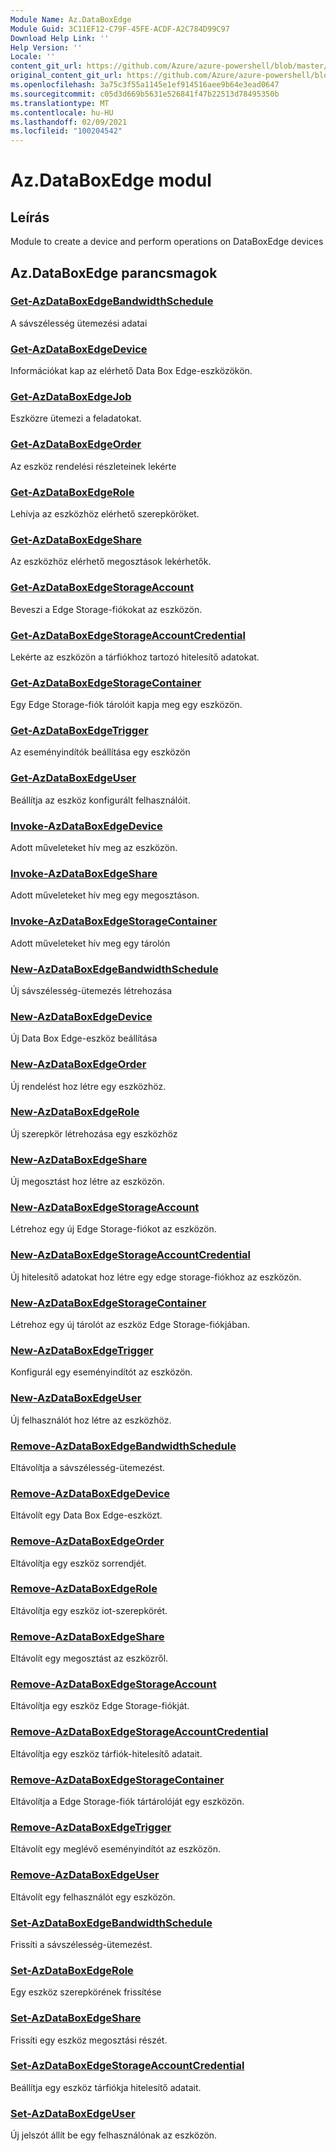 ```yaml
---
Module Name: Az.DataBoxEdge
Module Guid: 3C11EF12-C79F-45FE-ACDF-A2C784D99C97
Download Help Link: ''
Help Version: ''
Locale: ''
content_git_url: https://github.com/Azure/azure-powershell/blob/master/src/DataBoxEdge/DataBoxEdge/help/Az.DataBoxEdge.md
original_content_git_url: https://github.com/Azure/azure-powershell/blob/master/src/DataBoxEdge/DataBoxEdge/help/Az.DataBoxEdge.md
ms.openlocfilehash: 3a75c3f55a1145e1ef914516aee9b64e3ead0647
ms.sourcegitcommit: c05d3d669b5631e526841f47b22513d78495350b
ms.translationtype: MT
ms.contentlocale: hu-HU
ms.lasthandoff: 02/09/2021
ms.locfileid: "100204542"
---
```

# Az.DataBoxEdge modul
## Leírás
Module to create a device and perform operations on DataBoxEdge devices

## Az.DataBoxEdge parancsmagok
### [Get-AzDataBoxEdgeBandwidthSchedule](Get-AzDataBoxEdgeBandwidthSchedule.md)
A sávszélesség ütemezési adatai

### [Get-AzDataBoxEdgeDevice](Get-AzDataBoxEdgeDevice.md)
Információkat kap az elérhető Data Box Edge-eszközökön.

### [Get-AzDataBoxEdgeJob](Get-AzDataBoxEdgeJob.md)
Eszközre ütemezi a feladatokat.

### [Get-AzDataBoxEdgeOrder](Get-AzDataBoxEdgeOrder.md)
Az eszköz rendelési részleteinek lekérte

### [Get-AzDataBoxEdgeRole](Get-AzDataBoxEdgeRole.md)
Lehívja az eszközhöz elérhető szerepköröket.

### [Get-AzDataBoxEdgeShare](Get-AzDataBoxEdgeShare.md)
Az eszközhöz elérhető megosztások lekérhetők.

### [Get-AzDataBoxEdgeStorageAccount](Get-AzDataBoxEdgeStorageAccount.md)
Beveszi a Edge Storage-fiókokat az eszközön.

### [Get-AzDataBoxEdgeStorageAccountCredential](Get-AzDataBoxEdgeStorageAccountCredential.md)
Lekérte az eszközön a tárfiókhoz tartozó hitelesítő adatokat.

### [Get-AzDataBoxEdgeStorageContainer](Get-AzDataBoxEdgeStorageContainer.md)
Egy Edge Storage-fiók tárolóit kapja meg egy eszközön.

### [Get-AzDataBoxEdgeTrigger](Get-AzDataBoxEdgeTrigger.md)
Az eseményindítók beállítása egy eszközön
 

### [Get-AzDataBoxEdgeUser](Get-AzDataBoxEdgeUser.md)
Beállítja az eszköz konfigurált felhasználóit.

### [Invoke-AzDataBoxEdgeDevice](Invoke-AzDataBoxEdgeDevice.md)
Adott műveleteket hív meg az eszközön.

### [Invoke-AzDataBoxEdgeShare](Invoke-AzDataBoxEdgeShare.md)
Adott műveleteket hív meg egy megosztáson.

### [Invoke-AzDataBoxEdgeStorageContainer](Invoke-AzDataBoxEdgeStorageContainer.md)
Adott műveleteket hív meg egy tárolón

### [New-AzDataBoxEdgeBandwidthSchedule](New-AzDataBoxEdgeBandwidthSchedule.md)
Új sávszélesség-ütemezés létrehozása

### [New-AzDataBoxEdgeDevice](New-AzDataBoxEdgeDevice.md)
Új Data Box Edge-eszköz beállítása

### [New-AzDataBoxEdgeOrder](New-AzDataBoxEdgeOrder.md)
Új rendelést hoz létre egy eszközhöz.

### [New-AzDataBoxEdgeRole](New-AzDataBoxEdgeRole.md)
Új szerepkör létrehozása egy eszközhöz

### [New-AzDataBoxEdgeShare](New-AzDataBoxEdgeShare.md)
Új megosztást hoz létre az eszközön.

### [New-AzDataBoxEdgeStorageAccount](New-AzDataBoxEdgeStorageAccount.md)
Létrehoz egy új Edge Storage-fiókot az eszközön.

### [New-AzDataBoxEdgeStorageAccountCredential](New-AzDataBoxEdgeStorageAccountCredential.md)
Új hitelesítő adatokat hoz létre egy edge storage-fiókhoz az eszközön.

### [New-AzDataBoxEdgeStorageContainer](New-AzDataBoxEdgeStorageContainer.md)
Létrehoz egy új tárolót az eszköz Edge Storage-fiókjában.

### [New-AzDataBoxEdgeTrigger](New-AzDataBoxEdgeTrigger.md)
Konfigurál egy eseményindítót az eszközön.

### [New-AzDataBoxEdgeUser](New-AzDataBoxEdgeUser.md)
Új felhasználót hoz létre az eszközhöz.

### [Remove-AzDataBoxEdgeBandwidthSchedule](Remove-AzDataBoxEdgeBandwidthSchedule.md)
Eltávolítja a sávszélesség-ütemezést.

### [Remove-AzDataBoxEdgeDevice](Remove-AzDataBoxEdgeDevice.md)
Eltávolít egy Data Box Edge-eszközt.

### [Remove-AzDataBoxEdgeOrder](Remove-AzDataBoxEdgeOrder.md)
Eltávolítja egy eszköz sorrendjét.

### [Remove-AzDataBoxEdgeRole](Remove-AzDataBoxEdgeRole.md)
Eltávolítja egy eszköz iot-szerepkörét.

### [Remove-AzDataBoxEdgeShare](Remove-AzDataBoxEdgeShare.md)
Eltávolít egy megosztást az eszközről.

### [Remove-AzDataBoxEdgeStorageAccount](Remove-AzDataBoxEdgeStorageAccount.md)
Eltávolítja egy eszköz Edge Storage-fiókját.

### [Remove-AzDataBoxEdgeStorageAccountCredential](Remove-AzDataBoxEdgeStorageAccountCredential.md)
Eltávolítja egy eszköz tárfiók-hitelesítő adatait.

### [Remove-AzDataBoxEdgeStorageContainer](Remove-AzDataBoxEdgeStorageContainer.md)
Eltávolítja a Edge Storage-fiók tártárolóját egy eszközön.

### [Remove-AzDataBoxEdgeTrigger](Remove-AzDataBoxEdgeTrigger.md)
Eltávolít egy meglévő eseményindítót az eszközön.

### [Remove-AzDataBoxEdgeUser](Remove-AzDataBoxEdgeUser.md)
Eltávolít egy felhasználót egy eszközön.

### [Set-AzDataBoxEdgeBandwidthSchedule](Set-AzDataBoxEdgeBandwidthSchedule.md)
Frissíti a sávszélesség-ütemezést.

### [Set-AzDataBoxEdgeRole](Set-AzDataBoxEdgeRole.md)
Egy eszköz szerepkörének frissítése

### [Set-AzDataBoxEdgeShare](Set-AzDataBoxEdgeShare.md)
Frissíti egy eszköz megosztási részét.

### [Set-AzDataBoxEdgeStorageAccountCredential](Set-AzDataBoxEdgeStorageAccountCredential.md)
Beállítja egy eszköz tárfiókja hitelesítő adatait.

### [Set-AzDataBoxEdgeUser](Set-AzDataBoxEdgeUser.md)
Új jelszót állít be egy felhasználónak az eszközön.

